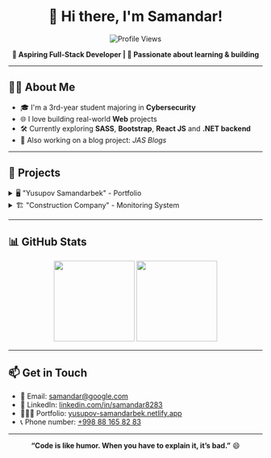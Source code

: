 <h1 align="center">👋 Hi there, I'm Samandar!</h1>

<p align="center">
  <img src="https://komarev.com/ghpvc/?username=samandar8283&label=Profile%20views&color=0e75b6&style=flat" alt="Profile Views" />
</p>

<p align="center">
  <b>🚀 Aspiring Full-Stack Developer | 🎯 Passionate about learning & building</b>
</p>

---

## 👨‍💻 About Me

- 🎓 I'm a 3rd-year student majoring in **Cybersecurity**
- 🌐 I love building real-world **Web** projects
- 🛠️ Currently exploring **SASS**, **Bootstrap**, **React JS** and **.NET backend**
- 📝 Also working on a blog project: *JAS Blogs*

---

## 💼 Projects

<details>
  <summary>🖥️ "Yusupov Samandarbek" - Portfolio</summary>
  <ul>
    <li>Showcasing my projects, technical skills, and blog posts in web development.</li>
    <li><strong>🛠️ Technologies:</strong>
      <ul>
        <li>HTML, CSS, JavaScript</li>
        <li>Bootstrap, Sass</li>
        <li>Git, GitHub, Netlify</li>
      </ul>
    </li>
    <li><a href="https://yusupov-samandarbek.netlify.app">🌐 Visit website</a></li>
  </ul>
</details>

<details>
  <summary>🏗️ "Construction Company" - Monitoring System</summary>
  <ul>
    <li>A desktop application for monitoring construction company activities.</li>
    <li><strong>🛠️ Technologies used:</strong>
      <ul>
        <li>🖥️ UI: Windows Forms (.NET Framework)</li>
        <li>👨‍💻 Programming Language: C#</li>
        <li>🗄️ Database: Microsoft SQL Server</li>
        <li>🔐 Custom Authentication system</li>
        <li>🔧 Git & GitHub for version control</li>
      </ul>
    </li>
    <li><a href="https://github.com/samandar8283/Construction_Company">🌐 Visit repository</a></li>
  </ul>
</details>

---

## 📊 GitHub Stats

<p align="center">
  <img src="https://github-readme-stats.vercel.app/api?username=samandar8283&show_icons=true&theme=radical" height="160"/>
  <img src="https://github-readme-stats.vercel.app/api/top-langs/?username=samandar8283&layout=compact&theme=radical" height="160"/>
</p>

---

## 📫 Get in Touch

- 📧 Email: <a href="mailto:samandar@example.com">samandar@google.com</a>
- 🔗 LinkedIn: [linkedin.com/in/samandar8283](https://linkedin.com/in/samandar8283)
- 🙍🏼‍♂️ Portfolio: [yusupov-samandarbek.netlify.app](https://yusupov-samandarbek.netlify.app)
- 📞 Phone number: <a href="tel:+998881658283">+998 88 165 82 83</a>

---

<p align="center">
  <b>“Code is like humor. When you have to explain it, it’s bad.”</b> 😄
</p>
